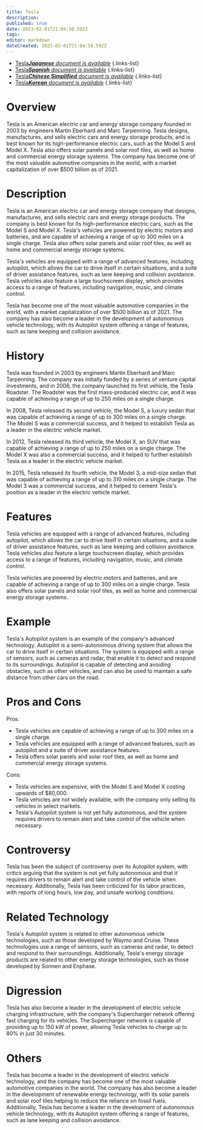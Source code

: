 ```yaml
---
title: Tesla
description: 
published: true
date: 2023-02-01T21:04:58.592Z
tags: 
editor: markdown
dateCreated: 2023-02-01T21:04:58.592Z
---
```


- [Tesla***Japanese** document is available*](/ja/Knowledge-base/Dictionary/tesla)
{.links-list}
- [Tesla***Spanish** document is available*](/es/Knowledge-base/Dictionary/tesla)
{.links-list}
- [Tesla***Chinese Simplified** document is available*](/zh/Knowledge-base/Dictionary/tesla)
{.links-list}
- [Tesla***Korean** document is available*](/ko/Knowledge-base/Dictionary/tesla)
{.links-list}


# Overview
Tesla is an American electric car and energy storage company founded in 2003 by engineers Martin Eberhard and Marc Tarpenning. Tesla designs, manufactures, and sells electric cars and energy storage products, and is best known for its high-performance electric cars, such as the Model S and Model X. Tesla also offers solar panels and solar roof tiles, as well as home and commercial energy storage systems. The company has become one of the most valuable automotive companies in the world, with a market capitalization of over $500 billion as of 2021.

# Description
Tesla is an American electric car and energy storage company that designs, manufactures, and sells electric cars and energy storage products. The company is best known for its high-performance electric cars, such as the Model S and Model X. Tesla's vehicles are powered by electric motors and batteries, and are capable of achieving a range of up to 300 miles on a single charge. Tesla also offers solar panels and solar roof tiles, as well as home and commercial energy storage systems.

Tesla's vehicles are equipped with a range of advanced features, including autopilot, which allows the car to drive itself in certain situations, and a suite of driver assistance features, such as lane keeping and collision avoidance. Tesla vehicles also feature a large touchscreen display, which provides access to a range of features, including navigation, music, and climate control.

Tesla has become one of the most valuable automotive companies in the world, with a market capitalization of over $500 billion as of 2021. The company has also become a leader in the development of autonomous vehicle technology, with its Autopilot system offering a range of features, such as lane keeping and collision avoidance.

# History
Tesla was founded in 2003 by engineers Martin Eberhard and Marc Tarpenning. The company was initially funded by a series of venture capital investments, and in 2006, the company launched its first vehicle, the Tesla Roadster. The Roadster was the first mass-produced electric car, and it was capable of achieving a range of up to 250 miles on a single charge.

In 2008, Tesla released its second vehicle, the Model S, a luxury sedan that was capable of achieving a range of up to 300 miles on a single charge. The Model S was a commercial success, and it helped to establish Tesla as a leader in the electric vehicle market.

In 2012, Tesla released its third vehicle, the Model X, an SUV that was capable of achieving a range of up to 250 miles on a single charge. The Model X was also a commercial success, and it helped to further establish Tesla as a leader in the electric vehicle market.

In 2015, Tesla released its fourth vehicle, the Model 3, a mid-size sedan that was capable of achieving a range of up to 310 miles on a single charge. The Model 3 was a commercial success, and it helped to cement Tesla's position as a leader in the electric vehicle market.

# Features
Tesla vehicles are equipped with a range of advanced features, including autopilot, which allows the car to drive itself in certain situations, and a suite of driver assistance features, such as lane keeping and collision avoidance. Tesla vehicles also feature a large touchscreen display, which provides access to a range of features, including navigation, music, and climate control.

Tesla vehicles are powered by electric motors and batteries, and are capable of achieving a range of up to 300 miles on a single charge. Tesla also offers solar panels and solar roof tiles, as well as home and commercial energy storage systems.

# Example
Tesla's Autopilot system is an example of the company's advanced technology. Autopilot is a semi-autonomous driving system that allows the car to drive itself in certain situations. The system is equipped with a range of sensors, such as cameras and radar, that enable it to detect and respond to its surroundings. Autopilot is capable of detecting and avoiding obstacles, such as other vehicles, and can also be used to maintain a safe distance from other cars on the road.

# Pros and Cons

Pros: 
- Tesla vehicles are capable of achieving a range of up to 300 miles on a single charge. 
- Tesla vehicles are equipped with a range of advanced features, such as autopilot and a suite of driver assistance features. 
- Tesla offers solar panels and solar roof tiles, as well as home and commercial energy storage systems.

Cons: 
- Tesla vehicles are expensive, with the Model S and Model X costing upwards of $80,000. 
- Tesla vehicles are not widely available, with the company only selling its vehicles in select markets. 
- Tesla's Autopilot system is not yet fully autonomous, and the system requires drivers to remain alert and take control of the vehicle when necessary.

# Controversy
Tesla has been the subject of controversy over its Autopilot system, with critics arguing that the system is not yet fully autonomous and that it requires drivers to remain alert and take control of the vehicle when necessary. Additionally, Tesla has been criticized for its labor practices, with reports of long hours, low pay, and unsafe working conditions.

# Related Technology
Tesla's Autopilot system is related to other autonomous vehicle technologies, such as those developed by Waymo and Cruise. These technologies use a range of sensors, such as cameras and radar, to detect and respond to their surroundings. Additionally, Tesla's energy storage products are related to other energy storage technologies, such as those developed by Sonnen and Enphase.

# Digression
Tesla has also become a leader in the development of electric vehicle charging infrastructure, with the company's Supercharger network offering fast charging for its vehicles. The Supercharger network is capable of providing up to 150 kW of power, allowing Tesla vehicles to charge up to 80% in just 30 minutes.

# Others
Tesla has become a leader in the development of electric vehicle technology, and the company has become one of the most valuable automotive companies in the world. The company has also become a leader in the development of renewable energy technology, with its solar panels and solar roof tiles helping to reduce the reliance on fossil fuels. Additionally, Tesla has become a leader in the development of autonomous vehicle technology, with its Autopilot system offering a range of features, such as lane keeping and collision avoidance.